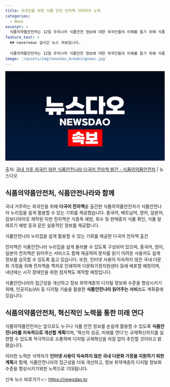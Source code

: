 ```yaml
---
title: 외국인을 위한 식품 안전 전자책 식약처의 노력
categories:
  - News
excerpt: >
  식품의약품안전처는 12일 우리나라 식품안전 정보에 대한 외국인들의 이해를 돕기 위해 식품안전나라 누리집(ww…
feature_text: >
  ## navernews 실시간 뉴스 속보입니다.

  식품의약품안전처는 12일 우리나라 식품안전 정보에 대한 외국인들의 이해를 돕기 위해 식품안전나라 누리집(ww…
image: '/assets/img/newsdao_breakingnews.jpg'
---
```


![뉴스다오 속보](/assets/img/newsdao_breakingnews.jpg)

<p>출처: <a href="https://newsdao.kr/2785" rel="dofollow">국내 거주 외국인 위한 식품안전나라 다국어 전자책 발간 - 식품의약품안전처</a> | 뉴스다오</p>

<h2 data-ke-size="size26">식품의약품안전처, 식품안전나라와 함께</h2>
국내 거주하는 외국인을 위해 <b>다국어 전자책</b>을 출간한 식품의약품안전처가 식품안전나라 누리집을 쉽게 활용할 수 있는 기회를 제공했습니다. 중국어, 베트남어, 영어, 일본어, 캄보디아어로 제작된 이번 전자책은 식중독 예방, 회수 및 판매중지 식품 확인, 식품 알레르기 예방 등과 같은 실용적인 정보를 제공합니다.

<p data-ke-size="size16">식품안전나라 누리집을 쉽게 활용할 수 있는 기회를 제공한 다국어 전자책 출간</p>

전자책은 식품안전나라 누리집을 쉽게 둘러볼 수 있도록 구성되어 있으며, 중국어, 영어, 일본어 전자책은 읽어주는 서비스도 함께 제공하여 문자를 읽기 어려운 사용자도 쉽게 정보를 습득할 수 있도록 돕고 있습니다. 또한, 인터넷 사용이 익숙하지 않은 국내 다문화 가정을 위해 전자책을 책자로 인쇄하여 다문화가정지원센터 등에 배포할 예정이며, 내년에는 시각 장애인을 위한 점자책도 제작할 예정입니다.

식품안전나라의 접근성을 개선하고 정보 취약계층의 디지털 정보화 수준을 향상시키기 위해, 인공지능(AI) 등 디지털 기술을 활용한 <b>식품안전나라 읽어주는 서비스</b>도 계획중에 있습니다.

<h2 data-ke-size="size24">식품의약품안전처, 혁신적인 노력을 통한 미래 연다</h2>
식품의약품안전처는 앞으로도 누구나 식품 안전 정보를 손쉽게 활용할 수 있도록 <b>식품안전나라를 지속적으로 개선할 계획</b>이며, '혁신의 성공, 미래를 연다'는 규제혁신의지를 실현할 수 있도록 적극적으로 소통하며 디지털 규제혁신을 차질 없이 추진할 것이라고 밝혔습니다.

이러한 노력은 식약처가 <b>인터넷 사용이 익숙하지 않은 국내 다문화 가정을 지원하기 위한 계획</b>과 함께, 식품안전나라의 접근성을 더욱 개선하고, 정보 취약계층의 디지털 정보화 수준을 향상시키기위한 노력으로 기대됩니다. 

신속 뉴스 바로가기 👉 <a href="https://newsdao.kr" rel="dofollow">https://newsdao.kr</a>


